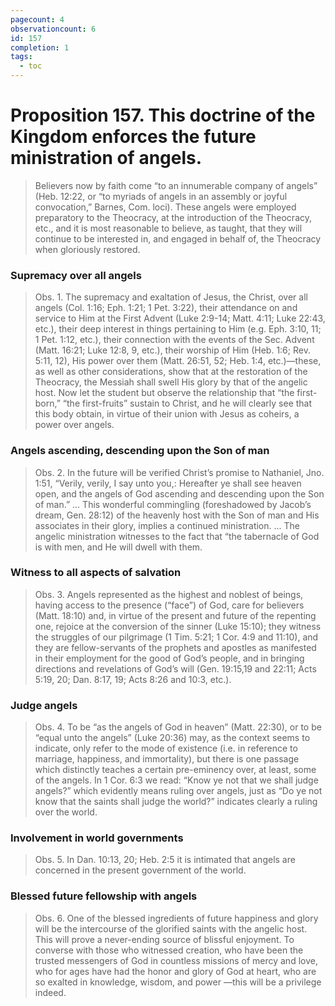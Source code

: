 ```yaml
---
pagecount: 4
observationcount: 6
id: 157
completion: 1
tags:
  - toc
---
```

# Proposition 157. This doctrine of the Kingdom enforces the future ministration of angels.

>Believers now by faith come “to an innumerable company of angels” (Heb. 12:22, or “to myriads of angels in an assembly or joyful convocation,” Barnes, Com. loci). These angels were employed preparatory to the Theocracy, at the introduction of the Theocracy, etc., and it is most reasonable to believe, as taught, that they will continue to be interested in, and engaged in behalf of, the Theocracy when gloriously restored.
### Supremacy over all angels
>Obs. 1. The supremacy and exaltation of Jesus, the Christ, over all angels (Col. 1:16; Eph. 1:21; 1 Pet. 3:22), their attendance on and service to Him at the First Advent (Luke 2:9-14; Matt. 4:11; Luke 22:43, etc.), their deep interest in things pertaining to Him (e.g. Eph. 3:10, 11; 1 Pet. 1:12, etc.), their connection with the events of the Sec. Advent (Matt. 16:21; Luke 12:8, 9, etc.), their worship of Him (Heb. 1:6; Rev. 5:11, 12), His power over them (Matt. 26:51, 52; Heb. 1:4, etc.)—these, as well as other considerations, show that at the restoration of the Theocracy, the Messiah shall swell His glory by that of the angelic host. Now let the student but observe the relationship that “the first-born,” “the first-fruits” sustain to Christ, and he will clearly see that this body obtain, in virtue of their union with Jesus as coheirs, a power over angels.
### Angels ascending, descending upon the Son of man
>Obs. 2. In the future will be verified Christ’s promise to Nathaniel, Jno. 1:51, “Verily, verily, I say unto you,: Hereafter ye shall see heaven open, and the angels of God ascending and descending upon the Son of man.”
>...
>This wonderful commingling (foreshadowed by Jacob’s dream, Gen. 28:12) of the heavenly host with the Son of man and His associates in their glory, implies a continued ministration.
>...
>The angelic ministration witnesses to the fact that “the tabernacle of God is with men, and He will dwell with them.
### Witness to all aspects of salvation
>Obs. 3. Angels represented as the highest and noblest of beings, having access to the presence (“face”) of God, care for believers (Matt. 18:10) and, in virtue of the present and future of the repenting one, rejoice at the conversion of the sinner (Luke 15:10); they witness the struggles of our pilgrimage (1 Tim. 5:21; 1 Cor. 4:9 and 11:10), and they are fellow-servants of the prophets and apostles as manifested in their employment for the good of God’s people, and in bringing directions and revelations of God’s will (Gen. 19:15,19 and 22:11; Acts 5:19, 20; Dan. 8:17, 19; Acts 8:26 and 10:3, etc.).
### Judge angels
>Obs. 4. To be “as the angels of God in heaven” (Matt. 22:30), or to be “equal unto the angels” (Luke 20:36) may, as the context seems to indicate, only refer to the mode of existence (i.e. in reference to marriage, happiness, and immortality), but there is one passage which distinctly teaches a certain pre-eminency over, at least, some of the angels. In 1 Cor. 6:3 we read: “Know ye not that we shall judge angels?” which evidently means ruling over angels, just as “Do ye not know that the saints shall judge the world?” indicates clearly a ruling over the world.
### Involvement in world governments
>Obs. 5. In Dan. 10:13, 20; Heb. 2:5 it is intimated that angels are concerned in the present government of the world.
### Blessed future fellowship with angels
>Obs. 6. One of the blessed ingredients of future happiness and glory will be the intercourse of the glorified saints with the angelic host. This will prove a never-ending source of blissful enjoyment. To converse with those who witnessed creation, who have been the trusted messengers of God in countless missions of mercy and love, who for ages have had the honor and glory of God at heart, who are so exalted in knowledge, wisdom, and power —this will be a privilege indeed.
